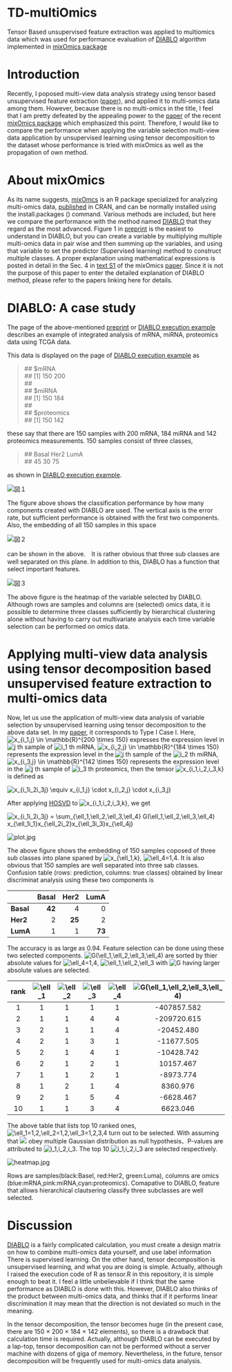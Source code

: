 # TD-multiOmics
Tensor Based unsupervised feature extraction was applied to multiomics data which was used for performance evaluation of [DIABLO](http://mixomics.org/mixdiablo/) algorithm implemented in [mixOmics package](http://mixomics.org/)

# Introduction

Recently, I poposed multi-view data analysis strategy using tensor based unsupervised feature extraction ([paper](https://www.ncbi.nlm.nih.gov/pubmed/28841719)), and applied it to multi-omics data among them. However, because there is no multi-omics in the title, I feel that I am pretty defeated by the appealing power to the [paper](https://doi.org/10.1371/journal.pcbi.1005752) of the recent [mixOmics package](http://mixomics.org/) which emphasized this point. Therefore, I would like to compare the performance when applying the variable selection multi-view data application by unsupervised learning using tensor decomposition to the dataset whose performance is tried with mixOmics as well as the propagation of own method.

# About mixOmics

As its name suggests, [mixOmcs](http://mixomics.org/) is an R package specialized for analyzing multi-omics data, [published](https://cran.r-project.org/web/packages/mixOmics/index.html) in CRAN, and can be normally installed using the install.packages () command. Various methods are included, but here we compare the performance with the method named [DIABLO](http://mixomics.org/mixdiablo/) that they regard as the most advanced. Figure 1 in [preprint](https://www.biorxiv.org/content/early/2016/08/03/067611) is the easiest to understand in DIABLO, but you can create a variable by multiplying multiple multi-omics data in pair wise and then summing up the variables, and using that variable to set the predictor (Supervised learning) method to construct multiple classes. A proper explanation using mathematical expressions is posted in detail in the Sec. 4 in [text S1](https://doi.org/10.1371/journal.pcbi.1005752.s001) of the mixOmics [paper](https://www.ncbi.nlm.nih.gov/pubmed/29099853). Since it is not the purpose of this paper to enter the detailed explanation of DIABLO method, please refer to the papers linking here for details.


# DIABLO: A case study

The page of the above-mentioned [preprint](https://www.biorxiv.org/content/early/2016/08/03/067611) or [DIABLO execution example](http://mixomics.org/mixmint/stemcells-example/) describes an example of integrated analysis of mRNA, miRNA, proteomics data using TCGA data.

This data is displayed on the page of [DIABLO execution example](http://mixomics.org/mixmint/stemcells-example/) as

>\#\# \$mRNA  
>\#\# [1] 150 200  
>\#\#   
>\#\# \$miRNA  
>\#\# [1] 150 184  
>\#\#   
>\#\# \$proteomics  
>\#\# [1] 150 142  

these say that there are 150 samples with 200 mRNA, 184 miRNA and 142 proteomics measurements. 150 samples consist of three classes,

>\#\# Basal  Her2  LumA   
>\#\#    45    30    75

as shown in  [DIABLO execution example](http://mixomics.org/mixmint/stemcells-example/).

![図１](https://i.imgur.com/xX7SJXB.png,"図１")

The figure above shows the classification performance by how many components created with DIABLO are used. The vertical axis is the error rate, but sufficient performance is obtained with the first two components. Also, the embedding of all 150 samples in this space

![図２](https://i.imgur.com/rxzWhea.png,"図２")

can be shown in the above.　It is rather obvious that three sub classes are well separated on this plane. In addition to this, DIABLO has a function that select important features. 

![図３](https://i.imgur.com/X6uT5I6.png,"図３")


The above figure is the heatmap of the variable selected by DIABLO. Although rows are samples and columns are (selected) omics data, it is possible to determine three classes sufficiently by hierarchical clustering alone without having to carry out multivariate analysis each time variable selection can be performed on omics data. 

# Applying multi-view data analysis using tensor decomposition based unsupervised feature extraction to multi-omics data

Now, let us use the application of multi-view data analysis of variable selection by unsupervised learning using tensor decomposition to the above data set. In my [paper](https://www.ncbi.nlm.nih.gov/pubmed/28841719), it corresponds to Type I Case I. Here, <img src="https://latex.codecogs.com/gif.latex?x_{i_1,j}&space;\in&space;\mathbb{R}^{200&space;\times&space;150}" title="x_{i_1,j} \in \mathbb{R}^{200 \times 150}" /> expresses the expression level in <img src="https://latex.codecogs.com/gif.latex?j" title="j" /> th sample of <img src="https://latex.codecogs.com/gif.latex?i_1" title="i_1" /> th mRNA, <img src="https://latex.codecogs.com/gif.latex?x_{i_2,j}&space;\in&space;\mathbb{R}^{184&space;\times&space;150}" title="x_{i_2,j} \in \mathbb{R}^{184 \times 150}" /> represents the expression level in the <img src="https://latex.codecogs.com/gif.latex?j" title="j" /> th sample of the <img src="https://latex.codecogs.com/gif.latex?i_2" title="i_2" /> th miRNA, <img src="https://latex.codecogs.com/gif.latex?x_{i_3,j}&space;\in&space;\mathbb{R}^{142&space;\times&space;150}" title="x_{i_3,j} \in \mathbb{R}^{142 \times 150}" /> represents the expression level in the <img src="https://latex.codecogs.com/gif.latex?j" title="j" /> th sample of <img src="https://latex.codecogs.com/gif.latex?i_3" title="i_3" /> th proteomics, then the tensor <img src="https://latex.codecogs.com/gif.latex?x_{i_1,i_2,i_3,j}" title="x_{i_1,i_2,i_3,k}" /> is defined as

<img src="https://latex.codecogs.com/gif.latex?x_{i_1i_2i_3j}&space;\equiv&space;x_{i_1,j}&space;\cdot&space;x_{i_2,j}&space;\cdot&space;x_{i_3,j}" title="x_{i_1i_2i_3j} \equiv x_{i_1,j} \cdot x_{i_2,j} \cdot x_{i_3,j}" />

After applying [HOSVD](https://en.wikipedia.org/wiki/Higher-order_singular_value_decomposition) to <img src="https://latex.codecogs.com/gif.latex?x_{i_1,i_2,i_3,j}" title="x_{i_1,i_2,i_3,k}" />, we get

<img src="https://latex.codecogs.com/gif.latex?x_{i_1i_2i_3j}&space;=&space;\sum_{\ell_1,\ell_2,\ell_3,\ell_4}&space;G(\ell_1,\ell_2,\ell_3,\ell_4)&space;x_{\ell_1i_1}x_{\ell_2i_2}x_{\ell_3i_3}x_{\ell_4j}" title="x_{i_1i_2i_3j} = \sum_{\ell_1,\ell_2,\ell_3,\ell_4} G(\ell_1,\ell_2,\ell_3,\ell_4) x_{\ell_1i_1}x_{\ell_2i_2}x_{\ell_3i_3}x_{\ell_4j}" />

![plot.jpg](https://qiita-image-store.s3.amazonaws.com/0/199087/333c0a15-0509-dc34-4016-7168de3cfdca.jpeg)

The above figure shows the embedding of 150 samples coposed of three sub classes into plane spaned by <img src="https://latex.codecogs.com/gif.latex?x_{\ell_1,j}" title="x_{\ell_1,k}" />, <img src="https://latex.codecogs.com/gif.latex?\ell_4=1,4" title="\ell_4=1,4" />. It is also obvious that 150 samples are well separated into three sab classes. Confusion table (rows: prediction, columns: true classes) obtained by linear discriminat analysis using these two components is

|       |Basal |  Her2 |LumA |
|:-----|----:|-----:|----:|
| **Basal** |  **42** |     4 |    0|
| **Her2**   |    2 |  **25**   |  2  |
|  **LumA** |    1 |    1  | **73**  |

The accuracy is as large as 0.94. Feature selection can be done using these two selected components.
 <img src="https://latex.codecogs.com/gif.latex?G(\ell_1,\ell_2,\ell_3,\ell_4)" title="G(\ell_1,\ell_2,\ell_3,\ell_4)" /> are sorted by thier absolute values for <img src="https://latex.codecogs.com/gif.latex?\ell_4=1,4" title="\ell_4=1,4" />, <img src="https://latex.codecogs.com/gif.latex?\ell_1,\ell_2,\ell_3" title="\ell_1,\ell_2,\ell_3" /> with  <img src="https://latex.codecogs.com/gif.latex?G" title="G" /> having larger absolute values are selected.
 
 | rank | <img src="https://latex.codecogs.com/gif.latex?\ell_1" title="\ell_1" /> | <img src="https://latex.codecogs.com/gif.latex?\ell_2" title="\ell_2" />  | <img src="https://latex.codecogs.com/gif.latex?\ell_3" title="\ell_3" /> |<img src="https://latex.codecogs.com/gif.latex?\ell_4" title="\ell_4" />  | <img src="https://latex.codecogs.com/gif.latex?G(\ell_1,\ell_2,\ell_3,\ell_4)" title="G(\ell_1,\ell_2,\ell_3,\ell_4)" /> |
|:---:|:---:|:---:|:---:|:---:|:--:|
|1   |  1 | 1 | 1 | 1 |   -407857.582 |
|2   |  1 | 1 | 4 | 4 |    -209720.615 |
|3   |  2 | 1 | 1  |4 |    -20452.480 |
|4   |  2 | 1 | 3 |1  |  -11677.505 |
|5   |  2 | 1 | 4 |1  |  -10428.742 |
|6   |  2 | 1 | 2 |1  |  10157.467 |
|7   |  1 | 1 | 2 | 1 |  -8973.774 |
|8   |  1 | 2 | 1 | 4 |   8360.976 |
|9   |  2 | 1 | 5 | 4 |   -6628.467 |
|10  |  1 | 1 | 3 | 4 |   6623.046 |

The above table that lists top 10 ranked ones, <img src="https://latex.codecogs.com/gif.latex?\ell_1=1,2,\ell_2=1,2,\ell_3=1,2,3,4" title="\ell_1=1,2,\ell_2=1,2,\ell_3=1,2,3,4" /> turn out to be selected. With assuming that <img src="https://latex.codecogs.com/gif.latex?x_{\ell_1i_1},x_{\ell_2i_2},x_{\ell_3i_3}" tile="x_{\ell_1i_1},x_{\ell_2i_2},x_{\ell_3i_3}"> obey multiple Gaussian distribution as null hypothesis、P-values are attributed to <img src="https://latex.codecogs.com/gif.latex?i_1,i_2,i_3" title="i_1,i_2,i_3">.  The top 10 <img src="https://latex.codecogs.com/gif.latex?i_1,i_2,i_3" title="i_1,i_2,i_3"> are selected respectively. 

![heatmap.jpg](https://qiita-image-store.s3.amazonaws.com/0/199087/e1deb27d-3a3a-4184-eab8-2538aa482e4d.jpeg)

Rows are samples(black:Basel, red:Her2, green:Luma), columns are omics (blue:mRNA,pink:miRNA,cyan:proteomics).
Comapative to DIABLO, feature that allows hierarchical clautsering classify three subclasses are well selected.


# Discussion

[DIABLO](http://mixomics.org/mixdiablo/) is a fairly complicated calculation, you must create a design matrix on how to combine multi-omics data yourself, and use label information There is supervised learning. On the other hand, tensor decomposition is unsupervised learning, and what you are doing is simple. Actually, although I raised the execution code of R as tensor.R in this repository, it is simple enough to beat it. I feel a little unbelievable if I think that the same performance as DIABLO is done with this. However, DIABLO also thinks of the product between multi-omics data, and thinks that if it performs linear discrimination it may mean that the direction is not deviated so much in the meaning.

In the tensor decomposition, the tensor becomes huge (in the present case, there are 150 × 200 × 184 × 142 elements), so there is a drawback that calculation time is required. Actually, although DIABLO can be executed by a lap-top, tensor decomposition can not be performed without a server machine with dozens of giga of memory. Nevertheless, in the future, tensor decomposition will be frequently used for multi-omics data analysis.
